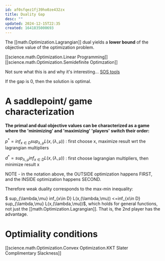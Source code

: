 ```yaml
---
id: af0sfqez1fj39ho0ze432zx
title: Duality Gap
desc: ""
updated: 2024-12-15T22:35
created: 1641835000693
---
```

The  [[math.Optimization.Lagrangian]] dual yields a **lower bound** of the objective value of the optimization problem.

[[science.math.Optimization.Linear Programming]]
[[science.math.Optimization.Semidefinite Optimzation]]

Not sure what this is and why it's interesting...
[SOS tools](http://www.mit.edu/~parrilo/sostools/)

If the gap is 0, then the solution is optimal.

# A saddlepoint/ game characterization

**The primal and dual objective values can be characterized as a game where the 'minimizing' and 'maximizing' 'players' switch their order:**

$p^* = inf_{x\in D} sup_{\lambda,\mu} L(x,(\lambda,\mu))$ : first choose x, maximize result wrt the lagrangian multipliers

$d^* = sup_{\lambda,\mu} inf_{x\in D} L(x,(\lambda,\mu))$ : first choose lagrangian multipliers, then minimize result  x

NOTE - in the notation above, the OUTSIDE optimization happens FIRST, and the INSIDE optimization happens SECOND.

Therefore weak duality corresponds to the max-min inequality:

$ sup_{\\lambda,\\mu} inf_{x\\in D} L(x,(\\lambda,\\mu)) &lt;=inf_{x\\in D} sup_{\\lambda,\\mu} L(x,(\\lambda,\\mu))$, which holds for general functions, not just 
the [[math.Optimization.Lagrangian]].
That is, the 2nd player has the advantage.

# Optimiality conditions

[[science.math.Optimization.Convex Optimization.KKT Slater Complimentary Slackness]]

